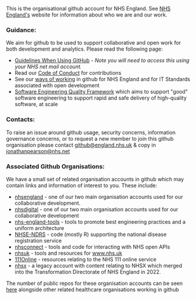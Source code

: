 This is the organisational github account for NHS England. 
See [NHS England's](https://www.england.nhs.uk/) website for information about who we are and our work.

### Guidance: 
We aim for github to be used to support collaborative and open work for both development and analytics. Please read the following page: 

- [Guidelines When Using GitHub](https://nhs.sharepoint.com/sites/X26_EngineeringCOE/SitePages/Guidelines-When-Using-GitHub.aspx) - *Note you will need to access this using your NHS net mail account.*
- Read our [Code of Conduct](https://github.com/nhsengland/.github/blob/main/CODE_OF_CODUCT.md) for contributions
- See our [ways of working](https://github.com/nhsengland/github-WoW) in github for NHS England and for IT Standards associated with open development
- [Software Engineering Quality Framework](https://github.com/NHSDigital/software-engineering-quality-framework/tree/main) which aims to support "good" software engineering to support rapid and safe delivery of high-quality software, at scale

### Contacts:
To raise an issue around github usage, security concerns, information governance concerns, or to request a new member to join this github organisation please contact [github@england.nhs.uk](github@england.nhs.uk) & copy in [jonathanpearson@nhs.net](jonathanpearson@nhs.net)

### Associated Github Organisations:

We have a small set of related organisation accounts in github which may contain links and information of interest to you.  These include:

- [nhsengland](https://github.com/nhsengland) - one of our two main organisation accounts used for our collaborative development.
- [nhsdigital](https://github.com/nhsdigital) - one of our two main organisation accounts used for our collaborative development
- [nhs-england-tools](https://github.com/nhs-england-tools) - tools to promote best engineering practices and a uniform architecture
- [NHSE-NDRS](https://github.com/orgs/NHSE-NDRS/repositories) - code (mostly R) supporting the national disease registration service
- [nhsconnect](https://github.com/nhsconnect) - tools and code for interacting with NHS open APIs
- [nhsuk](https://github.com/nhsuk) - tools and resources for www.nhs.uk
- [111Online](https://github.com/111Online) - resources relating to the NHS 111 online service
- [nhsx](https://github.com/nhsx) - a legacy account with content relating to NHSX which merged into the Transformation Directorate of NHS England in 2022.

The number of public repos for these organisation accounts can be seen [here](https://nhsengland.github.io/open-health-statistics/) alongside other related healthcare organisations working in github
